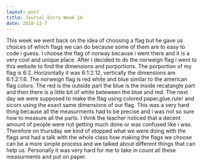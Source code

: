 ```yaml
--- 
layout: post
title: Journal Entry Week 10
date: 2018-12-7
---
```

This week we went back on the idea of choosing a flag but he gave us choices of which flags we can do because some of them are to easy to code i guess. I choose the flag of norway because i went there and it is a very cool and unique place. After i decided to do the norweign flag i went to this website to find the dimensions and porportions. The porportion of my flag is 6:2. Horizontally it was 6:1:2:12, vertically the dimensions are 6:1:2:1:6. The norweign flag is red white and blue similar to the american flag colors. The red is the outside part the blue is the inside recatangle part and then there is a little bit of white beteween the blue and red. The next day we were supposed to make the flag using colored paper,glue,ruler and sicors using the exact same dimensions of our flag. This was a very hard thing because all the measurments had to be precise and i was not so sure how to measure all the parts. I think the teacher noticed that a decent amount of people were not getting much done or was confused like i was. Therefore on thursday we kind of stopped what we were doing with the flags and had a talk with the whole class how making the flags we choose can be a more simple process and we talked about different things that can help us. Personally it was very hard for me to take in count all these measurments and put on paper. 
